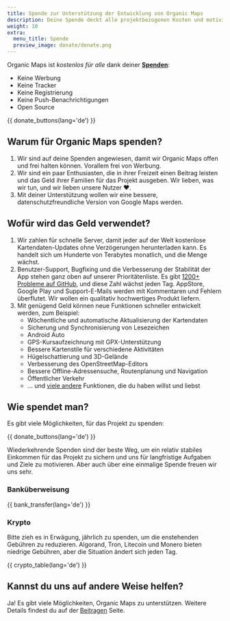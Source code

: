 ```yaml
---
title: Spende zur Unterstützung der Entwicklung von Organic Maps
description: Deine Spende deckt alle projektbezogenen Kosten und motiviert uns, Organic Maps zu verbessern.
weight: 10
extra:
  menu_title: Spende
  preview_image: donate/donate.png
---
```


Organic Maps ist _kostenlos für alle_ dank deiner **[Spenden][stripe]**:

- Keine Werbung
- Keine Tracker
- Keine Registrierung
- Keine Push-Benachrichtigungen
- Open Source

{{ donate_buttons(lang='de') }}

## Warum für Organic Maps spenden?

1. Wir sind auf deine Spenden angewiesen, damit wir Organic Maps offen und frei halten können.
   Vorallem frei von Werbung.
2. Wir sind ein paar Enthusiasten, die in ihrer Freizeit einen Beitrag leisten und das Geld ihrer Familien für das Projekt ausgeben.
   Wir lieben, was wir tun, und wir lieben unsere Nutzer ❤️.
3. Mit deiner Unterstützung wollen wir eine bessere, datenschutzfreundliche Version von Google Maps werden.

## Wofür wird das Geld verwendet?

1. Wir zahlen für schnelle Server, damit jeder auf der Welt kostenlose Kartendaten-Updates ohne Verzögerungen herunterladen kann.
   Es handelt sich um Hunderte von Terabytes monatlich, und die Menge wächst.
2. Benutzer-Support, Bugfixing und die Verbesserung der Stabilität der App stehen ganz oben auf unserer Prioritätenliste.
   Es gibt [1200+ Probleme auf GitHub][github issues], und diese Zahl wächst jeden Tag.
   AppStore, Google Play und Support-E-Mails werden mit Kommentaren und Fehlern überflutet. Wir wollen ein qualitativ hochwertiges Produkt liefern.
3. Mit genügend Geld können neue Funktionen schneller entwickelt werden, zum Beispiel:
   - Wöchentliche und automatische Aktualisierung der Kartendaten
   - Sicherung und Synchronisierung von Lesezeichen
   - Android Auto
   - GPS-Kursaufzeichnung mit GPX-Unterstützung
   - Bessere Kartenstile für verschiedene Aktivitäten
   - Hügelschattierung und 3D-Gelände
   - Verbesserung des OpenStreetMap-Editors
   - Bessere Offline-Adressensuche, Routenplanung und Navigation
   - Öffentlicher Verkehr
   - ... und [viele andere][github issues] Funktionen, die du haben willst und liebst

## Wie spendet man?

Es gibt viele Möglichkeiten, für das Projekt zu spenden:

{{ donate_buttons(lang='de') }}

Wiederkehrende Spenden sind der beste Weg, um ein relativ stabiles Einkommen für das Projekt zu sichern und uns für langfristige Aufgaben und Ziele zu motivieren. Aber auch über eine einmalige Spende freuen wir uns sehr.

### Banküberweisung

{{ bank_transfer(lang='de') }}

### Krypto

Bitte zieh es in Erwägung, jährlich zu spenden, um die enstehenden Gebühren zu reduzieren. Algorand, Tron,
Litecoin und Monero bieten niedrige Gebühren, aber die Situation ändert sich jeden Tag.

{{ crypto_table(lang='de') }}

## Kannst du uns auf andere Weise helfen?

Ja! Es gibt viele Möglichkeiten, Organic Maps zu unterstützen. Weitere Details findest du auf der
[Beitragen](@/support-us/index.md) Seite.

[stripe]: https://donate.organicmaps.app/ "Spende über Stripe"
[github issues]: https://github.com/organicmaps/organicmaps/issues "GitHub Issues"
